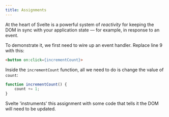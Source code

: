 ```yaml
---
title: Assignments
---
```


At the heart of Svelte is a powerful system of *reactivity* for keeping the DOM in sync with your application state — for example, in response to an event.

To demonstrate it, we first need to wire up an event handler. Replace line 9 with this:

```html
<button on:click={incrementCount}>
```

Inside the `incrementCount` function, all we need to do is change the value of `count`:

```js
function incrementCount() {
	count += 1;
}
```

Svelte 'instruments' this assignment with some code that tells it the DOM will need to be updated.
